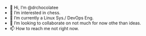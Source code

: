 - 👋 Hi, I’m @drchocolatee
- 👀 I’m interested in chess.
- 🌱 I’m currently a Linux Sys./ DevOps Eng.
- 💞️ I’m looking to collaborate on not much for now othe than ideas.
- 📫 How to reach me not right now.

<!---
drchocolatee/drchocolatee is a ✨ special ✨ repository because its `README.md` (this file) appears on your GitHub profile.
You can click the Preview link to take a look at your changes.
--->
